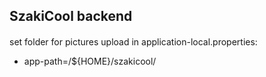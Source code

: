 ## SzakiCool backend

####
set folder for pictures upload in application-local.properties:
 - app-path=/${HOME}/szakicool/
